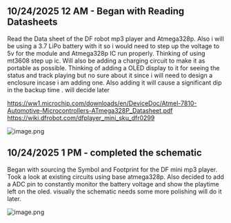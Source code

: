 <!--
  ===================    !!READ THIS NOTICE!!   ====================
  DO NOT edit this file manually. Your changes WILL BE OVERWRITTEN!
  This journal is auto generated and updated by Hack Club Blueprint.
  To edit this file, please edit your journal entries on Blueprint.
  ==================================================================
-->

## 10/24/2025 12 AM - Began with Reading Datasheets  

Read the Data sheet of the DF robot mp3 player and Atmega328p. Also i will be using a 3.7 LiPo battery with it so i would need to step up the voltage to 5v for the module and Atmega328p IC run properly. 
Thinking of using mt3608 step up ic.
Will also be adding a charging circuit to make it as portable as possible. 
Thinking of adding a OLED display to it for seeing the status and track playing but no sure about it since i will need to design a enclosure incase i am adding one. Also adding it will cause a significant dip in the backup time . will decide later 

https://ww1.microchip.com/downloads/en/DeviceDoc/Atmel-7810-Automotive-Microcontrollers-ATmega328P_Datasheet.pdf
https://wiki.dfrobot.com/dfplayer_mini_sku_dfr0299

![image.png](https://blueprint.hackclub.com/user-attachments/blobs/proxy/eyJfcmFpbHMiOnsiZGF0YSI6NDg3NSwicHVyIjoiYmxvYl9pZCJ9fQ==--98502813928641c4920bd5185c5ca22457263647/image.png)
  

## 10/24/2025 1 PM - completed the schematic   

Began with sourcing the Symbol and Footprint for the DF mini mp3 player. Took a look at existing circuits using base atmega328p. Also decided to add a ADC pin to constantly monitor the battery voltage and show the playtime left on the oled. 
visually the schematic needs some more polishing will do it later.

![image.png](https://blueprint.hackclub.com/user-attachments/blobs/proxy/eyJfcmFpbHMiOnsiZGF0YSI6NTA0OCwicHVyIjoiYmxvYl9pZCJ9fQ==--70754869dd1620355606561b5090fb3250a81a06/image.png)
  

